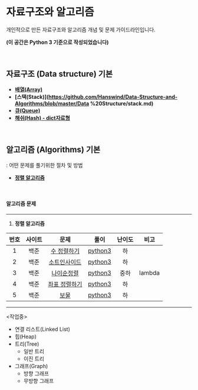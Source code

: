 # 자료구조와 알고리즘
개인적으로 만든 자료구조와 알고리즘 개념 및 문제 가이드라인입니다.

**(이 공간은 Python 3 기준으로 작성되었습니다)**

<br>

## 자료구조 (Data structure) 기본

- **[배열(Array)](https://github.com/Hanswind/Data-Structure-and-Algorithms/blob/master/Data%20Structure/array.md)**
- **[스택(Stack)](https://github.com/Hanswind/Data-Structure-and-Algorithms/blob/master/Data %20Structure/stack.md)**
- **[큐(Queue)](https://charincoding.com/2-큐/)**
- **[해쉬(Hash) - dict자료형](https://github.com/Hanswind/Data-Structure-and-Algorithms/blob/master/Data%20Structure/hash.md)**

<br>

## 알고리즘 (Algorithms) 기본

: 어떤 문제를 풀기위한 절차 및 방법

- **[정렬 알고리즘](./Algorithms/Sorting_Algorithm/README.md)**

<br>

#### 알고리즘 문제

----

1. **정렬 알고리즘**

| 번호 | 사이트 |                          문제                          |                    풀이                    | 난이도 |  비고  |
| :--: | :----: | :----------------------------------------------------: | :----------------------------------------: | :----: | :----: |
|  1   |  백준  |  [수 정렬하기](https://www.acmicpc.net/problem/2750)   | [python3](./Quizes/backjoon/back_2750.py)  |   하   |        |
|  2   |  백준  |  [소트인사이드](https://www.acmicpc.net/problem/1427)  | [python3](./Quizes/backjoon/back_1427.py)  |   하   |        |
|  3   |  백준  |  [나이순정렬](https://www.acmicpc.net/problem/10814)   | [python3](./Quizes/backjoon/back_10814.py) |  중하  | lambda |
|  4   |  백준  | [좌표 정렬하기](https://www.acmicpc.net/problem/11650) | [python3](./Quizes/backjoon/back_11650.py) |   하   |        |
|  5   |  백준  |      [보물](https://www.acmicpc.net/problem/1026)      | [python3](./Quizes/backjoon/back_1026.py)  |   하   |        |











------

<작업중>

- 연결 리스트(Linked List)
- 힙(Heap)
- 트리(Tree)
  - 일반 트리
  - 이진 트리
- 그래프(Graph)
  - 방향 그래프
  - 무방향 그래프



